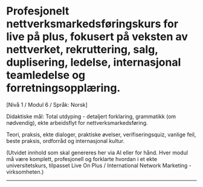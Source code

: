 # Profesjonelt nettverksmarkedsføringskurs for live på plus, fokusert på veksten av nettverket, rekruttering, salg, duplisering, ledelse, internasjonal teamledelse og forretningsopplæring.


[Nivå 1 / Modul 6 / Språk: Norsk]

Didaktiske mål: Total utdyping - detaljert forklaring, grammatikk (om nødvendig), ekte arbeidsflyt for nettverksmarkedsføring.

Teori, praksis, ekte dialoger, praktiske øvelser, verifiseringsquiz, vanlige feil, beste praksis, ordforråd og internasjonal kultur.


(Utvidet innhold som skal genereres her via AI eller for hånd. Hver modul må være komplett, profesjonell og forklarte hvordan i et ekte universitetskurs, tilpasset Live On Plus / International Network Marketing -virksomheten.)

---